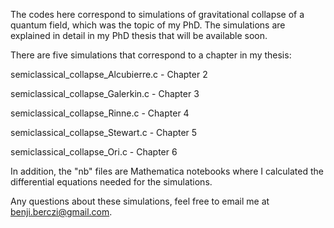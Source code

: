 The codes here correspond to simulations of gravitational collapse of a quantum field, which was the topic of my PhD.
The simulations are explained in detail in my PhD thesis that will be available soon.

There are five simulations that correspond to a chapter in my thesis:

semiclassical_collapse_Alcubierre.c - Chapter 2

semiclassical_collapse_Galerkin.c   - Chapter 3

semiclassical_collapse_Rinne.c      - Chapter 4

semiclassical_collapse_Stewart.c    - Chapter 5

semiclassical_collapse_Ori.c        - Chapter 6

In addition, the "nb" files are Mathematica notebooks where I calculated the differential equations needed for the simulations. 

Any questions about these simulations, feel free to email me at benji.berczi@gmail.com.
